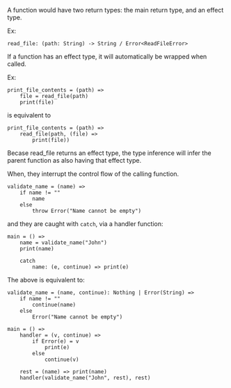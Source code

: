 A function would have two return types: the main return type, and an effect type.

Ex:

```
read_file: (path: String) -> String / Error<ReadFileError>
```

If a function has an effect type, it will automatically be wrapped when called.

Ex:

```
print_file_contents = (path) =>
    file = read_file(path)
    print(file)
```

is equivalent to

```
print_file_contents = (path) =>
    read_file(path, (file) =>
        print(file))
```

Becase read_file returns an effect type, the type inference will infer the parent function as also having that effect type.

When, they interrupt the control flow of the calling function.

```
validate_name = (name) =>
    if name != ""
        name 
    else
        throw Error("Name cannot be empty")
```

and they are caught with `catch`, via a handler function:

```
main = () =>
    name = validate_name("John")
    print(name)
    
    catch
        name: (e, continue) => print(e) 
```

The above is equivalent to:

```
validate_name = (name, continue): Nothing | Error(String) =>
    if name != ""
        continue(name)
    else
        Error("Name cannot be empty")
        
main = () =>
    handler = (v, continue) => 
        if Error(e) = v
            print(e)
        else
            continue(v)
            
    rest = (name) => print(name)
    handler(validate_name("John", rest), rest)
```

